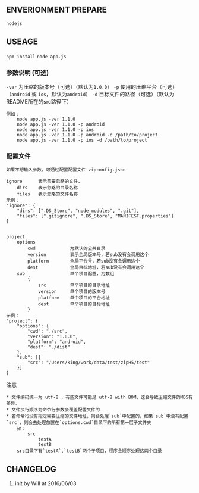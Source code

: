 ## ENVERIONMENT PREPARE
`nodejs`

## USEAGE
`npm install`
`node app.js`

### 参数说明 (可选)
`-ver` 为压缩的版本号（可选）（默认为`1.0.0`）
`-p` 使用的压缩平台（可选）（`android` 或 `ios`，默认为`android`）
`-d` 目标文件的路径（可选）（默认为README所在的src路径下）

    例如：
        node app.js -ver 1.1.0
        node app.js -ver 1.1.0 -p android
        node app.js -ver 1.1.0 -p ios
        node app.js -ver 1.1.0 -p android -d /path/to/project
        node app.js -ver 1.1.0 -p ios -d /path/to/project

### 配置文件
    如果不想输入参数，可通过配置配置文件 zipconfig.json

    ignore      表示需要忽略的文件，
        dirs    表示忽略的目录名称
        files   表示忽略的文件名称
    示例：
    "ignore": {
        "dirs": [".DS_Store", "node_modules", ".git"],
        "files": [".gitignore", ".DS_Store", "MANIFEST.properties"]
    }
   

    project 
        options
            cwd             为默认的公共目录
            version         表示全局版本号，若sub没有会调用这个
            platform        全局平台号，若sub没有会调用这个
            dest            全局目标地址，若sub没有会调用这个
        sub                 单个项目配置，为数组
            {
                src         单个项目的目录地址
                version     单个项目的版本号   
                platform    单个项目的平台地址
                dest        单个项目的目标地址
            }
    示例：
    "project": {
        "options": {
            "cwd": "./src",
            "version": "1.0.0",
            "platform": "android",
            "dest": "./dist"
        },
        "sub": [{
            "src": "/Users/king/work/data/test/zipH5/test"
        }]
    }

注意 
    
    * 文件编码统一为 utf-8 ，有些文件可能是 utf-8 with BOM，这会导致压缩文件的MD5有差异。
    * 文件执行顺序为命令行参数会覆盖配置文件的
    * 若命令行没有指定需要压缩的文件地址，则会处理`sub`中配置的，如果`sub`中没有配置`src`，则会去处理放置在`options.cwd`目录下的所有第一层子文件夹
        如：
            src 
                testA
                testB
        src目录下有`testA`,`testB`两个子项目，程序会顺序处理这两个目录            




## CHANGELOG
1. init by Will at 2016/06/03 